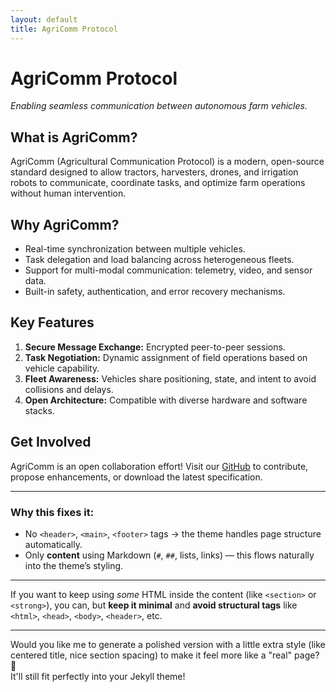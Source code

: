 ```yaml
---
layout: default
title: AgriComm Protocol
---
```


# AgriComm Protocol

_Enabling seamless communication between autonomous farm vehicles._

## What is AgriComm?

AgriComm (Agricultural Communication Protocol) is a modern, open-source standard designed to allow tractors, harvesters, drones, and irrigation robots to communicate, coordinate tasks, and optimize farm operations without human intervention.

## Why AgriComm?

- Real-time synchronization between multiple vehicles.
- Task delegation and load balancing across heterogeneous fleets.
- Support for multi-modal communication: telemetry, video, and sensor data.
- Built-in safety, authentication, and error recovery mechanisms.

## Key Features

1. **Secure Message Exchange:** Encrypted peer-to-peer sessions.
2. **Task Negotiation:** Dynamic assignment of field operations based on vehicle capability.
3. **Fleet Awareness:** Vehicles share positioning, state, and intent to avoid collisions and delays.
4. **Open Architecture:** Compatible with diverse hardware and software stacks.

## Get Involved

AgriComm is an open collaboration effort! Visit our [GitHub](https://github.com/agricomm-project) to contribute, propose enhancements, or download the latest specification.

---

### Why this fixes it:
- No `<header>`, `<main>`, `<footer>` tags → the theme handles page structure automatically.
- Only **content** using Markdown (`#`, `##`, lists, links) — this flows naturally into the theme’s styling.

---

If you want to keep using *some* HTML inside the content (like `<section>` or `<strong>`), you can, but **keep it minimal** and **avoid structural tags** like `<html>`, `<head>`, `<body>`, `<header>`, etc.

---

Would you like me to generate a polished version with a little extra style (like centered title, nice section spacing) to make it feel more like a \"real\" page? 🌟  
It'll still fit perfectly into your Jekyll theme!
